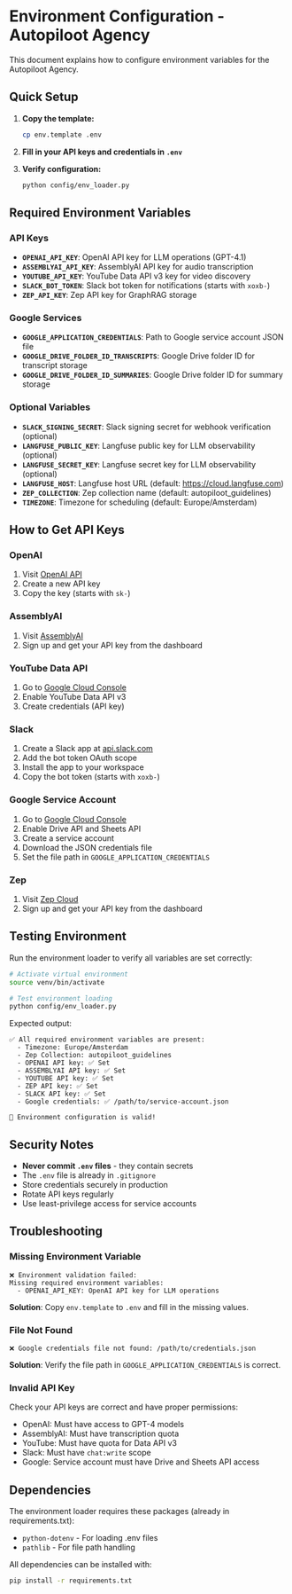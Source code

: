 # Environment Configuration - Autopiloot Agency

This document explains how to configure environment variables for the Autopiloot Agency.

## Quick Setup

1. **Copy the template:**

   ```bash
   cp env.template .env
   ```

2. **Fill in your API keys and credentials in `.env`**

3. **Verify configuration:**
   ```bash
   python config/env_loader.py
   ```

## Required Environment Variables

### API Keys

- **`OPENAI_API_KEY`**: OpenAI API key for LLM operations (GPT-4.1)
- **`ASSEMBLYAI_API_KEY`**: AssemblyAI API key for audio transcription
- **`YOUTUBE_API_KEY`**: YouTube Data API v3 key for video discovery
- **`SLACK_BOT_TOKEN`**: Slack bot token for notifications (starts with `xoxb-`)
- **`ZEP_API_KEY`**: Zep API key for GraphRAG storage

### Google Services

- **`GOOGLE_APPLICATION_CREDENTIALS`**: Path to Google service account JSON file
- **`GOOGLE_DRIVE_FOLDER_ID_TRANSCRIPTS`**: Google Drive folder ID for transcript storage
- **`GOOGLE_DRIVE_FOLDER_ID_SUMMARIES`**: Google Drive folder ID for summary storage

### Optional Variables

- **`SLACK_SIGNING_SECRET`**: Slack signing secret for webhook verification (optional)
- **`LANGFUSE_PUBLIC_KEY`**: Langfuse public key for LLM observability (optional)
- **`LANGFUSE_SECRET_KEY`**: Langfuse secret key for LLM observability (optional)
- **`LANGFUSE_HOST`**: Langfuse host URL (default: https://cloud.langfuse.com)
- **`ZEP_COLLECTION`**: Zep collection name (default: autopiloot_guidelines)
- **`TIMEZONE`**: Timezone for scheduling (default: Europe/Amsterdam)

## How to Get API Keys

### OpenAI

1. Visit [OpenAI API](https://platform.openai.com/api-keys)
2. Create a new API key
3. Copy the key (starts with `sk-`)

### AssemblyAI

1. Visit [AssemblyAI](https://www.assemblyai.com/)
2. Sign up and get your API key from the dashboard

### YouTube Data API

1. Go to [Google Cloud Console](https://console.cloud.google.com/)
2. Enable YouTube Data API v3
3. Create credentials (API key)

### Slack

1. Create a Slack app at [api.slack.com](https://api.slack.com/apps)
2. Add the bot token OAuth scope
3. Install the app to your workspace
4. Copy the bot token (starts with `xoxb-`)

### Google Service Account

1. Go to [Google Cloud Console](https://console.cloud.google.com/)
2. Enable Drive API and Sheets API
3. Create a service account
4. Download the JSON credentials file
5. Set the file path in `GOOGLE_APPLICATION_CREDENTIALS`

### Zep

1. Visit [Zep Cloud](https://www.getzep.com/)
2. Sign up and get your API key from the dashboard

## Testing Environment

Run the environment loader to verify all variables are set correctly:

```bash
# Activate virtual environment
source venv/bin/activate

# Test environment loading
python config/env_loader.py
```

Expected output:

```
✅ All required environment variables are present:
  - Timezone: Europe/Amsterdam
  - Zep Collection: autopiloot_guidelines
  - OPENAI API key: ✅ Set
  - ASSEMBLYAI API key: ✅ Set
  - YOUTUBE API key: ✅ Set
  - ZEP API key: ✅ Set
  - SLACK API key: ✅ Set
  - Google credentials: ✅ /path/to/service-account.json

🎉 Environment configuration is valid!
```

## Security Notes

- **Never commit `.env` files** - they contain secrets
- The `.env` file is already in `.gitignore`
- Store credentials securely in production
- Rotate API keys regularly
- Use least-privilege access for service accounts

## Troubleshooting

### Missing Environment Variable

```
❌ Environment validation failed:
Missing required environment variables:
  - OPENAI_API_KEY: OpenAI API key for LLM operations
```

**Solution**: Copy `env.template` to `.env` and fill in the missing values.

### File Not Found

```
❌ Google credentials file not found: /path/to/credentials.json
```

**Solution**: Verify the file path in `GOOGLE_APPLICATION_CREDENTIALS` is correct.

### Invalid API Key

Check your API keys are correct and have proper permissions:

- OpenAI: Must have access to GPT-4 models
- AssemblyAI: Must have transcription quota
- YouTube: Must have quota for Data API v3
- Slack: Must have `chat:write` scope
- Google: Service account must have Drive and Sheets API access

## Dependencies

The environment loader requires these packages (already in requirements.txt):

- `python-dotenv` - For loading .env files
- `pathlib` - For file path handling

All dependencies can be installed with:

```bash
pip install -r requirements.txt
```
